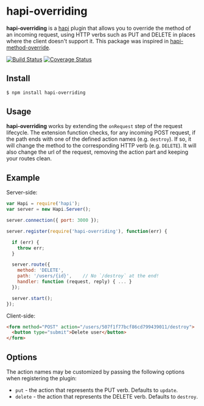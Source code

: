 # hapi-overriding

**hapi-overriding** is a [hapi](https://github.com/hapijs/hapi) plugin that allows you to override the method of an incoming request, using HTTP verbs such as PUT and DELETE in places where the client doesn't support it. This package was inspired in [hapi-method-override](https://github.com/ubaltaci/hapi-method-override).

[![Build Status](https://travis-ci.org/moliveraf/hapi-overriding.svg?branch=master)](https://travis-ci.org/moliveraf/hapi-overriding)
[![Coverage Status](https://coveralls.io/repos/moliveraf/hapi-overriding/badge.svg?branch=master)](https://coveralls.io/r/moliveraf/hapi-overriding?branch=master)

## Install

```sh
$ npm install hapi-overriding
```

## Usage

**hapi-overriding** works by extending the `onRequest` step of the request lifecycle. The extension function checks, for any incoming POST request, if the path ends with one of the defined action names (e.g. `destroy`). If so, it will change the method to the corresponding HTTP verb (e.g. `DELETE`). It will also change the url of the request, removing the action part and keeping your routes clean.

## Example

Server-side:
```javascript
var Hapi = require('hapi');
var server = new Hapi.Server();

server.connection({ port: 3000 });

server.register(require('hapi-overriding'), function(err) {

  if (err) {
    throw err;
  }

  server.route({
    method: 'DELETE',
    path: '/users/{id}',    // No `/destroy` at the end!
    handler: function (request, reply) { ... }
  });

  server.start();
});
```

Client-side:
```html
<form method="POST" action="/users/507f1f77bcf86cd799439011/destroy">
  <button type="submit">Delete user</button>
</form>
```

## Options

The action names may be customized by passing the following options when registering the plugin:

- `put` - the action that represents the PUT verb. Defaults to `update`.
- `delete` - the action that represents the DELETE verb. Defaults to `destroy`.
